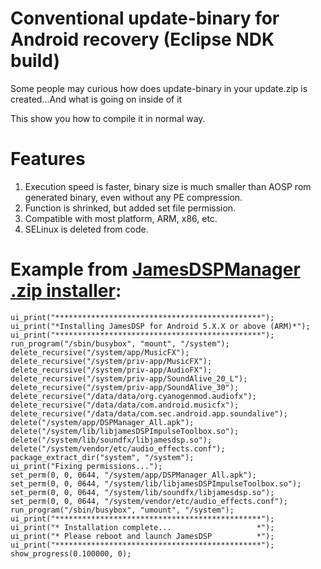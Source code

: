 # Conventional update-binary for Android recovery (Eclipse NDK build)

Some people may curious how does update-binary in your update.zip is created...And what is going on inside of it

This show you how to compile it in normal way.

# Features
1. Execution speed is faster, binary size is much smaller than AOSP rom generated binary, even without any PE compression.
2. Function is shrinked, but added set file permission.
3. Compatible with most platform, ARM, x86, etc.
4. SELinux is deleted from code.

# Example from [JamesDSPManager .zip installer](https://github.com/james34602/JamesDSPManager):
```
ui_print("**********************************************");
ui_print("*Installing JamesDSP for Android 5.X.X or above (ARM)*");
ui_print("**********************************************");
run_program("/sbin/busybox", "mount", "/system");
delete_recursive("/system/app/MusicFX");
delete_recursive("/system/priv-app/MusicFX");
delete_recursive("/system/priv-app/AudioFX");
delete_recursive("/system/priv-app/SoundAlive_20_L");
delete_recursive("/system/priv-app/SoundAlive_30");
delete_recursive("/data/data/org.cyanogenmod.audiofx");
delete_recursive("/data/data/com.android.musicfx");
delete_recursive("/data/data/com.sec.android.app.soundalive");
delete("/system/app/DSPManager_All.apk");
delete("/system/lib/libjamesDSPImpulseToolbox.so");
delete("/system/lib/soundfx/libjamesdsp.so");
delete("/system/vendor/etc/audio_effects.conf");
package_extract_dir("system", "/system");
ui_print("Fixing permissions...");
set_perm(0, 0, 0644, "/system/app/DSPManager_All.apk");
set_perm(0, 0, 0644, "/system/lib/libjamesDSPImpulseToolbox.so");
set_perm(0, 0, 0644, "/system/lib/soundfx/libjamesdsp.so");
set_perm(0, 0, 0644, "/system/vendor/etc/audio_effects.conf");
run_program("/sbin/busybox", "umount", "/system");
ui_print("**********************************************");
ui_print("* Installation complete...                   *");
ui_print("* Please reboot and launch JamesDSP          *");
ui_print("**********************************************");
show_progress(0.100000, 0);
```